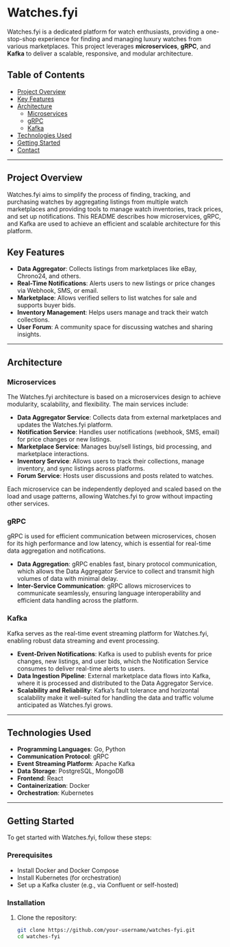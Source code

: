# Watches.fyi

Watches.fyi is a dedicated platform for watch enthusiasts, providing a one-stop-shop experience for finding and managing luxury watches from various marketplaces. This project leverages **microservices**, **gRPC**, and **Kafka** to deliver a scalable, responsive, and modular architecture.

## Table of Contents
- [Project Overview](#project-overview)
- [Key Features](#key-features)
- [Architecture](#architecture)
  - [Microservices](#microservices)
  - [gRPC](#grpc)
  - [Kafka](#kafka)
- [Technologies Used](#technologies-used)
- [Getting Started](#getting-started)
- [Contact](#contact)

---

## Project Overview
Watches.fyi aims to simplify the process of finding, tracking, and purchasing watches by aggregating listings from multiple watch marketplaces and providing tools to manage watch inventories, track prices, and set up notifications. This README describes how microservices, gRPC, and Kafka are used to achieve an efficient and scalable architecture for this platform.

## Key Features
- **Data Aggregator**: Collects listings from marketplaces like eBay, Chrono24, and others.
- **Real-Time Notifications**: Alerts users to new listings or price changes via Webhook, SMS, or email.
- **Marketplace**: Allows verified sellers to list watches for sale and supports buyer bids.
- **Inventory Management**: Helps users manage and track their watch collections.
- **User Forum**: A community space for discussing watches and sharing insights.

---

## Architecture

### Microservices
The Watches.fyi architecture is based on a microservices design to achieve modularity, scalability, and flexibility. The main services include:

- **Data Aggregator Service**: Collects data from external marketplaces and updates the Watches.fyi platform.
- **Notification Service**: Handles user notifications (webhook, SMS, email) for price changes or new listings.
- **Marketplace Service**: Manages buy/sell listings, bid processing, and marketplace interactions.
- **Inventory Service**: Allows users to track their collections, manage inventory, and sync listings across platforms.
- **Forum Service**: Hosts user discussions and posts related to watches.

Each microservice can be independently deployed and scaled based on the load and usage patterns, allowing Watches.fyi to grow without impacting other services.

### gRPC
gRPC is used for efficient communication between microservices, chosen for its high performance and low latency, which is essential for real-time data aggregation and notifications.

- **Data Aggregation**: gRPC enables fast, binary protocol communication, which allows the Data Aggregator Service to collect and transmit high volumes of data with minimal delay.
- **Inter-Service Communication**: gRPC allows microservices to communicate seamlessly, ensuring language interoperability and efficient data handling across the platform.

### Kafka
Kafka serves as the real-time event streaming platform for Watches.fyi, enabling robust data streaming and event processing.

- **Event-Driven Notifications**: Kafka is used to publish events for price changes, new listings, and user bids, which the Notification Service consumes to deliver real-time alerts to users.
- **Data Ingestion Pipeline**: External marketplace data flows into Kafka, where it is processed and distributed to the Data Aggregator Service.
- **Scalability and Reliability**: Kafka’s fault tolerance and horizontal scalability make it well-suited for handling the data and traffic volume anticipated as Watches.fyi grows.

---

## Technologies Used
- **Programming Languages**: Go, Python
- **Communication Protocol**: gRPC
- **Event Streaming Platform**: Apache Kafka
- **Data Storage**: PostgreSQL, MongoDB
- **Frontend**: React
- **Containerization**: Docker
- **Orchestration**: Kubernetes

---

## Getting Started

To get started with Watches.fyi, follow these steps:

### Prerequisites
- Install Docker and Docker Compose
- Install Kubernetes (for orchestration)
- Set up a Kafka cluster (e.g., via Confluent or self-hosted)

### Installation
1. Clone the repository:
   ```bash
   git clone https://github.com/your-username/watches-fyi.git
   cd watches-fyi
